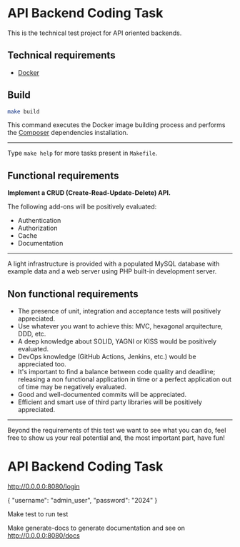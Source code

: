 # API Backend Coding Task

This is the technical test project for API oriented backends.

## Technical requirements

- [Docker](https://www.docker.com/)

## Build

```bash
make build
```

This command executes the Docker image building process and performs the [Composer](https://getcomposer.org) dependencies installation.

---

Type `make help` for more tasks present in `Makefile`.

## Functional requirements

**Implement a CRUD (Create-Read-Update-Delete) API.**

The following add-ons will be positively evaluated:

- Authentication
- Authorization
- Cache
- Documentation

---

A light infrastructure is provided with a populated MySQL database with example data and a web server using PHP built-in development server.

## Non functional requirements

- The presence of unit, integration and acceptance tests will positively appreciated.
- Use whatever you want to achieve this: MVC, hexagonal arquitecture, DDD, etc.
- A deep knowledge about SOLID, YAGNI or KISS would be positively evaluated.
- DevOps knowledge (GitHub Actions, Jenkins, etc.) would be appreciated too.
- It's important to find a balance between code quality and deadline; releasing a non functional application in time or a perfect application out of time may be negatively evaluated.
- Good and well-documented commits will be appreciated.
- Efficient and smart use of third party libraries will be positively appreciated.

---

Beyond the requirements of this test we want to see what you can do, feel free to show us your real potential and, the
most important part, have fun!


# API Backend Coding Task
http://0.0.0.0:8080/login

{
"username": "admin_user",
"password": "2024"
}

Make test to run test

Make generate-docs to generate documentation and see on http://0.0.0.0:8080/docs
